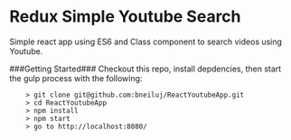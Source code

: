 # Redux Simple Youtube Search
Simple react app using ES6 and Class component to search videos using Youtube.

###Getting Started###
Checkout this repo, install depdencies, then start the gulp process with the following:

```
	> git clone git@github.com:bneiluj/ReactYoutubeApp.git
	> cd ReactYoutubeApp
	> npm install
	> npm start
	> go to http://localhost:8080/
```
